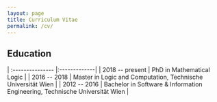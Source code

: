 ```yaml
---
layout: page
title: Curriculum Vitae
permalink: /cv/
---
```


## Education

| :--------------- |:-------------|
| 2018 -- present | PhD in Mathematical Logic |
| 2016 -- 2018    | Master in Logic and Computation, Technische Universität Wien      |
| 2012 -- 2016    | Bachelor in Software & Information Engineering, Technische Universität Wien |

